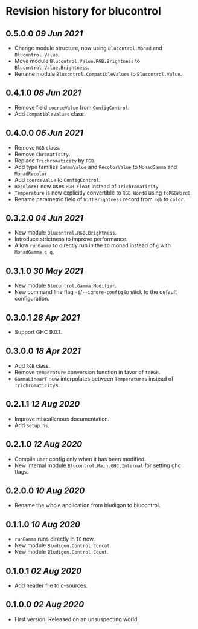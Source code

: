 # Revision history for blucontrol

## 0.5.0.0 *09 Jun 2021*

* Change module structure, now using `Blucontrol.Monad` and `Blucontrol.Value`.
* Move module `Blucontrol.Value.RGB.Brightness` to `Blucontrol.Value.Brightness`.
* Rename module `Blucontrol.CompatibleValues` to `Blucontrol.Value`.

## 0.4.1.0 *08 Jun 2021*

* Remove field `coerceValue` from `ConfigControl`.
* Add `CompatibleValues` class.

## 0.4.0.0 *06 Jun 2021*

* Remove `RGB` class.
* Remove `Chromaticity`.
* Replace `Trichromaticity` by `RGB`.
* Add type families `GammaValue` and `RecolorValue` to `MonadGamma` and `MonadRecolor`.
* Add `coerceValue` to `ConfigControl`.
* `RecolorXT` now uses `RGB Float` instead of `Trichromaticity`.
* `Temperature` is now explicitly convertible to `RGB Word8` using `toRGBWord8`.
* Rename parametric field of `WithBrightness` record from `rgb` to `color`.

## 0.3.2.0 *04 Jun 2021*

* New module `Blucontrol.RGB.Brightness`.
* Introduce strictness to improve performance.
* Allow `runGamma` to directly run in the `IO` monad instead of `g` with `MonadGamma c g`.

## 0.3.1.0 *30 May 2021*

* New module `Blucontrol.Gamma.Modifier`.
* New command line flag `-i`/`--ignore-config` to stick to the default configuration.

## 0.3.0.1 *28 Apr 2021*

* Support GHC 9.0.1.

## 0.3.0.0 *18 Apr 2021*

* Add `RGB` class.
* Remove `temperature` conversion function in favor of `toRGB`.
* `GammaLinearT` now interpolates between `Temperature`s instead of `Trichromaticity`s.

## 0.2.1.1 *12 Aug 2020*

* Improve miscallenous documentation.
* Add `Setup.hs`.

## 0.2.1.0 *12 Aug 2020*

* Compile user config only when it has been modified.
* New internal module `Blucontrol.Main.GHC.Internal` for setting ghc flags.

## 0.2.0.0 *10 Aug 2020*

* Rename the whole application from bludigon to blucontrol.

## 0.1.1.0 *10 Aug 2020*

* `runGamma` runs directly in `IO` now.
* New module `Bludigon.Control.Concat`.
* New module `Bludigon.Control.Count`.

## 0.1.0.1 *02 Aug 2020*

* Add header file to c-sources.

## 0.1.0.0 *02 Aug 2020*

* First version. Released on an unsuspecting world.
